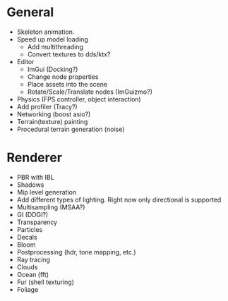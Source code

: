 # General
* Skeleton animation.
* Speed up model loading
	- Add multithreading
	- Convert textures to dds/ktx?
* Editor
	- ImGui (Docking?)
    - Change node properties
    - Place assets into the scene
    - Rotate/Scale/Translate nodes (ImGuizmo?)
* Physics (FPS controller, object interaction)
* Add profiler (Tracy?)
* Networking (boost asio?)
* Terrain(texture) painting
* Procedural terrain generation (noise)

# Renderer
* PBR with IBL
* Shadows
* Mip level generation
* Add different types of lighting. Right now only directional is supported
* Multisampling (MSAA?)
* GI (DDGI?)
* Transparency
* Particles
* Decals
* Bloom
* Postprocessing (hdr, tone mapping, etc.)
* Ray tracing
* Clouds
* Ocean (fft)
* Fur (shell texturing)
* Foliage
